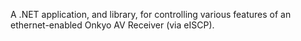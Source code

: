 A .NET application, and library, for controlling various features of an ethernet-enabled Onkyo AV Receiver (via eISCP).